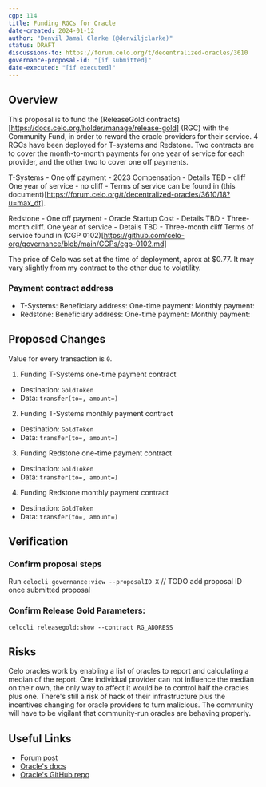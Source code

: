 ```yaml
---
cgp: 114
title: Funding RGCs for Oracle
date-created: 2024-01-12
author: "Denvil Jamal Clarke (@denviljclarke)"
status: DRAFT
discussions-to: https://forum.celo.org/t/decentralized-oracles/3610
governance-proposal-id: "[if submitted]"
date-executed: "[if executed]"
---
```


## Overview

This proposal is to fund the (ReleaseGold contracts)[https://docs.celo.org/holder/manage/release-gold] (RGC) with the Community Fund, in order to reward the oracle providers for their service. 4 RGCs have been deployed for T-systems and Redstone. Two contracts are to cover the month-to-month payments for one year of service for each provider, and the other two to cover one off payments.

T-Systems -
One off payment - 2023 Compensation - Details TBD - cliff
One year of service - no cliff - Terms of service can be found in (this document)[https://forum.celo.org/t/decentralized-oracles/3610/18?u=max_dt].

Redstone -
One off payment - Oracle Startup Cost - Details TBD - Three-month cliff.
One year of service - Details TBD - Three-month cliff
Terms of service found in (CGP 0102)[https://github.com/celo-org/governance/blob/main/CGPs/cgp-0102.md]

The price of Celo was set at the time of deployment, aprox at $0.77. It may vary slightly from my contract to the other due to volatility.

### Payment contract address

- T-Systems:
  Beneficiary address:
  One-time payment:
  Monthly payment:
- Redstone:
  Beneficiary address:
  One-time payment:
  Monthly payment:

## Proposed Changes

Value for every transaction is `0`.

1. Funding T-Systems one-time payment contract

- Destination: `GoldToken`
- Data: `transfer(to=, amount=)`

2. Funding T-Systems monthly payment contract

- Destination: `GoldToken`
- Data: `transfer(to=, amount=)`

3. Funding Redstone one-time payment contract

- Destination: `GoldToken`
- Data: `transfer(to=, amount=)`

4. Funding Redstone monthly payment contract

- Destination: `GoldToken`
- Data: `transfer(to=, amount=)`

## Verification

### Confirm proposal steps

Run `celocli governance:view --proposalID X` // TODO add proposal ID once submitted proposal

### Confirm Release Gold Parameters:

`celocli releasegold:show --contract RG_ADDRESS`

## Risks

Celo oracles work by enabling a list of oracles to report and calculating a median of the report. One individual provider can not influence the median on their own, the only way to affect it would be to control half the oracles plus one.
There's still a risk of hack of their infrastructure plus the incentives changing for oracle providers to turn malicious. The community will have to be vigilant that community-run oracles are behaving properly.

## Useful Links

- [Forum post](https://forum.celo.org/t/decentralized-oracles/3610/2)
- [Oracle's docs](https://docs.celo.org/celo-codebase/protocol/stability/oracles)
- [Oracle's GitHub repo](https://github.com/celo-org/celo-oracle)
